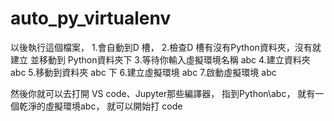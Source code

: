 # auto_py_virtualenv
以後執行這個檔案，
1.會自動到D 槽，
2.檢查D 槽有沒有Python資料夾，沒有就建立 並移動到 Python資料夾下
3.等待你輸入虛擬環境名稱 abc
4.建立資料夾 abc
5.移動到資料夾 abc 下
6.建立虛擬環境 abc
7.啟動虛擬環境 abc

然後你就可以去打開
VS code、Jupyter那些編譯器，
指到Python\abc，
就有一個乾淨的虛擬環境abc，
就可以開始打 code
